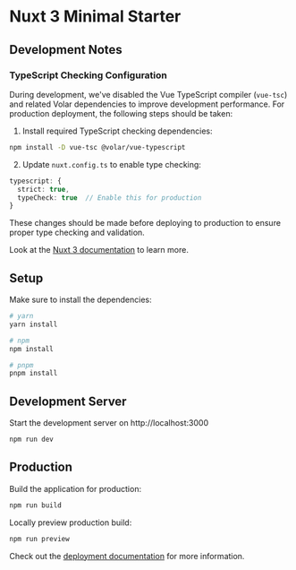 # Nuxt 3 Minimal Starter

## Development Notes

### TypeScript Checking Configuration

During development, we've disabled the Vue TypeScript compiler (`vue-tsc`) and related Volar dependencies to improve development performance. For production deployment, the following steps should be taken:

1. Install required TypeScript checking dependencies:
```bash
npm install -D vue-tsc @volar/vue-typescript
```

2. Update `nuxt.config.ts` to enable type checking:
```ts
typescript: {
  strict: true,
  typeCheck: true  // Enable this for production
}
```

These changes should be made before deploying to production to ensure proper type checking and validation.

Look at the [Nuxt 3 documentation](https://nuxt.com/docs/getting-started/introduction) to learn more.

## Setup

Make sure to install the dependencies:

```bash
# yarn
yarn install

# npm
npm install

# pnpm
pnpm install
```

## Development Server

Start the development server on http://localhost:3000

```bash
npm run dev
```

## Production

Build the application for production:

```bash
npm run build
```

Locally preview production build:

```bash
npm run preview
```

Check out the [deployment documentation](https://nuxt.com/docs/getting-started/deployment) for more information.
